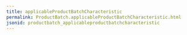 ```yaml
---
title: applicableProductBatchCharacteristic
permalink: ProductBatch.applicableProductBatchCharacteristic.html
jsonid: productbatch_applicableproductbatchcharacteristic
---
```


